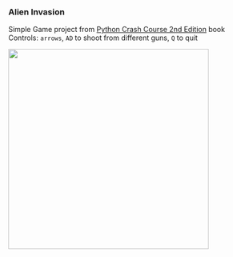 ### Alien Invasion <br />
Simple Game project from  [Python Crash Course 2nd Edition](https://www.amazon.com/Python-Crash-Course-Eric-Matthes-ebook/dp/B07J4521M3#:~:text=Python%20Crash%20Course%20is%20the,that%20work%20in%20no%20time.) book <br />
Controls: `arrows`, `AD` to shoot from different guns, `Q` to quit

<img src="/PyGame/Alien_Invasion/images/alien_invasion_gameplay.gif" width="400">
